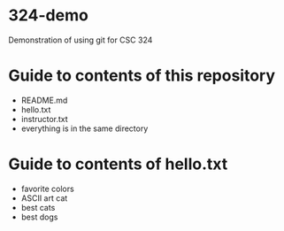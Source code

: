 # 324-demo
Demonstration of using git for CSC 324

# Guide to contents of this repository
- README.md
- hello.txt
- instructor.txt
- everything is in the same directory

# Guide to contents of hello.txt
- favorite colors
- ASCII art cat
- best cats
- best dogs 
